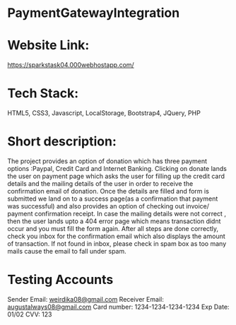 # PaymentGatewayIntegration

# Website Link:
https://sparkstask04.000webhostapp.com/


# Tech Stack:
HTML5, CSS3, Javascript, LocalStorage, Bootstrap4, JQuery, PHP


# Short description:
The project provides an option of donation which has three payment options :Paypal, Credit Card and Internet Banking. Clicking on donate lands the user on payment
page which asks the user for filling up the credit card details and the mailing details of the user in order to receive the confirmation email of donation.
Once the details are filled and form is submitted we land on to a success page(as a confirmation that payment was successful) and also provides an option of checking out
invoice/ payment confirmation receipt. In case the mailing details were not correct , then the user lands upto a 404 error page which means transaction didnt occur and you
must fill the form again. After all steps are done correctly, check you inbox for the confirmation email which also displays the amount of transaction. If not found in inbox, 
please check in spam box as too many mails cause the email to fall under spam. 


# Testing Accounts
Sender Email: weirdika08@gmail.com
Receiver Email: augustalways08@gmail.com
Card number: 1234-1234-1234-1234
Exp Date: 01/02
CVV: 123

